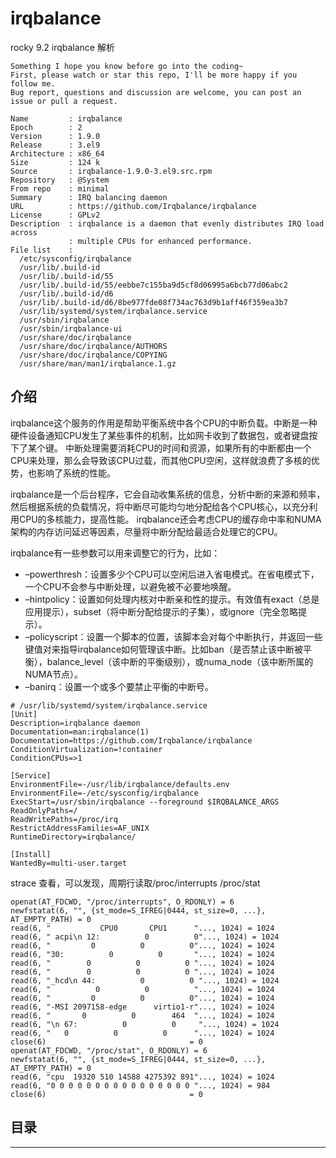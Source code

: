# irqbalance

rocky 9.2 irqbalance 解析

```
Something I hope you know before go into the coding~
First, please watch or star this repo, I'll be more happy if you follow me.
Bug report, questions and discussion are welcome, you can post an issue or pull a request.
```


```
Name         : irqbalance
Epoch        : 2
Version      : 1.9.0
Release      : 3.el9
Architecture : x86_64
Size         : 124 k
Source       : irqbalance-1.9.0-3.el9.src.rpm
Repository   : @System
From repo    : minimal
Summary      : IRQ balancing daemon
URL          : https://github.com/Irqbalance/irqbalance
License      : GPLv2
Description  : irqbalance is a daemon that evenly distributes IRQ load across
             : multiple CPUs for enhanced performance.
File list    :
  /etc/sysconfig/irqbalance
  /usr/lib/.build-id
  /usr/lib/.build-id/55
  /usr/lib/.build-id/55/eebbe7c155ba9d5cf8d06995a6bcb77d06abc2
  /usr/lib/.build-id/d6
  /usr/lib/.build-id/d6/8be977fde08f734ac763d9b1aff46f359ea3b7
  /usr/lib/systemd/system/irqbalance.service
  /usr/sbin/irqbalance
  /usr/sbin/irqbalance-ui
  /usr/share/doc/irqbalance
  /usr/share/doc/irqbalance/AUTHORS
  /usr/share/doc/irqbalance/COPYING
  /usr/share/man/man1/irqbalance.1.gz

```




## 介绍

irqbalance这个服务的作用是帮助平衡系统中各个CPU的中断负载。中断是一种硬件设备通知CPU发生了某些事件的机制，比如网卡收到了数据包，或者键盘按下了某个键。
中断处理需要消耗CPU的时间和资源，如果所有的中断都由一个CPU来处理，那么会导致该CPU过载，而其他CPU空闲，这样就浪费了多核的优势，也影响了系统的性能。

irqbalance是一个后台程序，它会自动收集系统的信息，分析中断的来源和频率，然后根据系统的负载情况，将中断尽可能均匀地分配给各个CPU核心，以充分利用CPU的多核能力，提高性能。
irqbalance还会考虑CPU的缓存命中率和NUMA架构的内存访问延迟等因素，尽量将中断分配给最适合处理它的CPU。

irqbalance有一些参数可以用来调整它的行为，比如：

* –powerthresh：设置多少个CPU可以空闲后进入省电模式。在省电模式下，一个CPU不会参与中断处理，以避免被不必要地唤醒。
* –hintpolicy：设置如何处理内核对中断亲和性的提示。有效值有exact（总是应用提示），subset（将中断分配给提示的子集），或ignore（完全忽略提示）。
* –policyscript：设置一个脚本的位置，该脚本会对每个中断执行，并返回一些键值对来指导irqbalance如何管理该中断。比如ban（是否禁止该中断被平衡），balance_level（该中断的平衡级别），或numa_node（该中断所属的NUMA节点）。
* –banirq：设置一个或多个要禁止平衡的中断号。

```
# /usr/lib/systemd/system/irqbalance.service
[Unit]
Description=irqbalance daemon
Documentation=man:irqbalance(1)
Documentation=https://github.com/Irqbalance/irqbalance
ConditionVirtualization=!container
ConditionCPUs=>1

[Service]
EnvironmentFile=-/usr/lib/irqbalance/defaults.env
EnvironmentFile=-/etc/sysconfig/irqbalance
ExecStart=/usr/sbin/irqbalance --foreground $IRQBALANCE_ARGS
ReadOnlyPaths=/
ReadWritePaths=/proc/irq
RestrictAddressFamilies=AF_UNIX
RuntimeDirectory=irqbalance/

[Install]
WantedBy=multi-user.target
```

strace 查看，可以发现，周期行读取/proc/interrupts /proc/stat

```
openat(AT_FDCWD, "/proc/interrupts", O_RDONLY) = 6
newfstatat(6, "", {st_mode=S_IFREG|0444, st_size=0, ...}, AT_EMPTY_PATH) = 0
read(6, "           CPU0       CPU1      "..., 1024) = 1024
read(6, " acpi\n 12:          0          0"..., 1024) = 1024
read(6, "         0          0          0"..., 1024) = 1024
read(6, "30:          0          0       "..., 1024) = 1024
read(6, "        0          0          0 "..., 1024) = 1024
read(6, "        0          0          0 "..., 1024) = 1024
read(6, "_hcd\n 44:          0          0 "..., 1024) = 1024
read(6, "          0          0          "..., 1024) = 1024
read(6, "         0          0          0"..., 1024) = 1024
read(6, "-MSI 2097158-edge      virtio1-r"..., 1024) = 1024
read(6, "       0          0        464  "..., 1024) = 1024
read(6, "\n 67:          0          0     "..., 1024) = 1024
read(6, "   0          0          0      "..., 1024) = 1024
close(6)                                = 0
openat(AT_FDCWD, "/proc/stat", O_RDONLY) = 6
newfstatat(6, "", {st_mode=S_IFREG|0444, st_size=0, ...}, AT_EMPTY_PATH) = 0
read(6, "cpu  19320 510 14588 4275392 891"..., 1024) = 1024
read(6, "0 0 0 0 0 0 0 0 0 0 0 0 0 0 0 0 "..., 1024) = 984
close(6)                                = 0
```


## 目录







---

